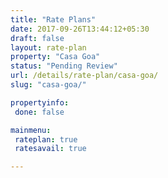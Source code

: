 ```yaml
---
title: "Rate Plans"
date: 2017-09-26T13:44:12+05:30
draft: false
layout: rate-plan
property: "Casa Goa"
status: "Pending Review"
url: /details/rate-plan/casa-goa/
slug: "casa-goa/"

propertyinfo:
 done: false

mainmenu:
 rateplan: true
 ratesavail: true

---
```


